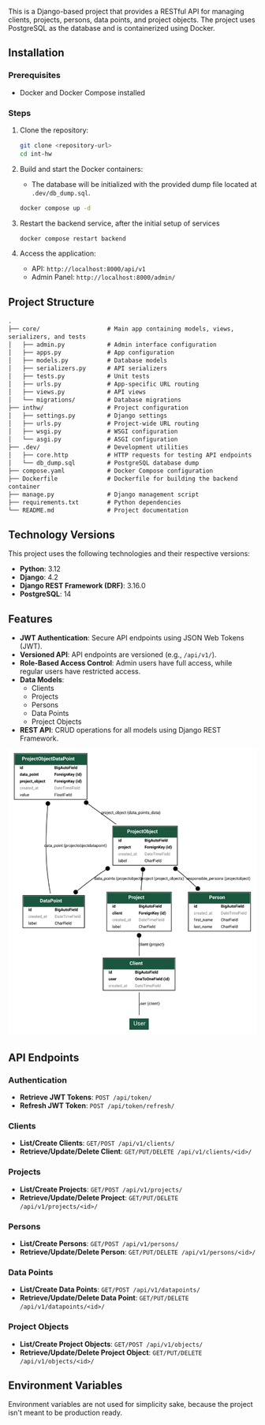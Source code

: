 This is a Django-based project that provides a RESTful API for managing clients, projects, persons, data points, and project objects. The project uses PostgreSQL as the database and is containerized using Docker.

## Installation

### Prerequisites

- Docker and Docker Compose installed

### Steps

1. Clone the repository:
   ```bash
   git clone <repository-url>
   cd int-hw
   ```

2. Build and start the Docker containers:
    - The database will be initialized with the provided dump file located at `.dev/db_dump.sql`.
   ```bash
   docker compose up -d
   ```

3. Restart the backend service, after the initial setup of services
    ```bash
    docker compose restart backend
    ```

4. Access the application:
   - API: `http://localhost:8000/api/v1`
   - Admin Panel: `http://localhost:8000/admin/`

## Project Structure

```
.
├── core/                   # Main app containing models, views, serializers, and tests
│   ├── admin.py            # Admin interface configuration
│   ├── apps.py             # App configuration
│   ├── models.py           # Database models
│   ├── serializers.py      # API serializers
│   ├── tests.py            # Unit tests
│   ├── urls.py             # App-specific URL routing
│   ├── views.py            # API views
│   └── migrations/         # Database migrations
├── inthw/                  # Project configuration
│   ├── settings.py         # Django settings
│   ├── urls.py             # Project-wide URL routing
│   ├── wsgi.py             # WSGI configuration
│   └── asgi.py             # ASGI configuration
├── .dev/                   # Development utilities
│   ├── core.http           # HTTP requests for testing API endpoints
│   └── db_dump.sql         # PostgreSQL database dump
├── compose.yaml            # Docker Compose configuration
├── Dockerfile              # Dockerfile for building the backend container
├── manage.py               # Django management script
├── requirements.txt        # Python dependencies
└── README.md               # Project documentation
```

## Technology Versions

This project uses the following technologies and their respective versions:

- **Python**: 3.12
- **Django**: 4.2
- **Django REST Framework (DRF)**: 3.16.0
- **PostgreSQL**: 14

## Features

- **JWT Authentication**: Secure API endpoints using JSON Web Tokens (JWT).
- **Versioned API**: API endpoints are versioned (e.g., `/api/v1/`).
- **Role-Based Access Control**: Admin users have full access, while regular users have restricted access.
- **Data Models**:
  - Clients
  - Projects
  - Persons
  - Data Points
  - Project Objects
- **REST API**: CRUD operations for all models using Django REST Framework.

![model er diagram](er.svg "Model ER diagram")

## API Endpoints

### Authentication

- **Retrieve JWT Tokens**: `POST /api/token/`
- **Refresh JWT Token**: `POST /api/token/refresh/`

### Clients

- **List/Create Clients**: `GET/POST /api/v1/clients/`
- **Retrieve/Update/Delete Client**: `GET/PUT/DELETE /api/v1/clients/<id>/`

### Projects

- **List/Create Projects**: `GET/POST /api/v1/projects/`
- **Retrieve/Update/Delete Project**: `GET/PUT/DELETE /api/v1/projects/<id>/`

### Persons

- **List/Create Persons**: `GET/POST /api/v1/persons/`
- **Retrieve/Update/Delete Person**: `GET/PUT/DELETE /api/v1/persons/<id>/`

### Data Points

- **List/Create Data Points**: `GET/POST /api/v1/datapoints/`
- **Retrieve/Update/Delete Data Point**: `GET/PUT/DELETE /api/v1/datapoints/<id>/`

### Project Objects

- **List/Create Project Objects**: `GET/POST /api/v1/objects/`
- **Retrieve/Update/Delete Project Object**: `GET/PUT/DELETE /api/v1/objects/<id>/`

## Environment Variables

Environment variables are not used for simplicity sake, because the project isn't meant to be production ready.
